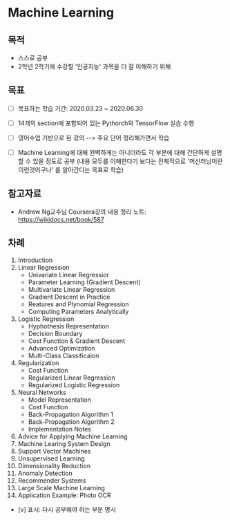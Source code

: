 # Machine Learning

## 목적
- 스스로 공부
- 2학년 2학기에 수강할 '인공지능' 과목을 더 잘 이해하기 위해

## 목표
- [ ] 목표하는 학습 기간: 2020.03.23 ~ 2020.06.30
- [ ] 14개의 section에 포함되어 있는 Pythorch와 TensorFlow 실습 수행
- [ ] 영어수업 기반으로 된 강의 --> 주요 단어 정리해가면서 학습
- [ ] Machine Learning에 대해 완벽하게는 아니더라도 각 부분에 대해 간단하게 설명할 수 있을 정도로 공부
(내용 모두를 이해한다기 보다는 전체적으로 '머신러닝이란 이런것이구나' 를 알아간다는 목표로 학습)


## 참고자료
- Andrew Ng교수님 Coursera강의 내용 정리 노트: <https://wikidocs.net/book/587>

## 차례
01. Introduction
02. Linear Regression
	- Univariate Linear Regressior
	- Parameter Learning (Gradient Descent)
	- Multivariate Linear Regression
	- Gradient Descent in Practice
	- Reatures and Plynomial Regression
	- Computing Parameters Analytically
03. Logistic Regression
	- Hyphothesis Representation
	- Decision Boundary
	- Cost Function & Gradient Descent
	- Advanced Optimization
	- Multi-Class Classificaion
04. Regularization
	- Cost Function
	- Regularized Linear Regression
	- Regularized Logistic Regression
05. Neural Networks
	- Model Representation
	- Cost Function
	- Back-Propagation Algorithm 1
	- Back-Propagation Algorithm 2
	- Implementation Notes
06. Advice for Applying Machine Learning
07. Machine Learing System Design
08. Support Vector Machines
09. Unsupervised Learning
10. Dimensionality Reduction
11. Anomaly Detection
12. Recommender Systems
13. Large Scale Machine Learning
14. Application Example: Photo OCR


- [v] 표시: 다시 공부해야 하는 부분 명시